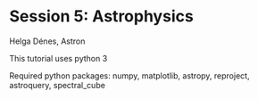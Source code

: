 # Session 5: Astrophysics
Helga Dénes, Astron

This tutorial uses python 3

Required python packages: numpy, matplotlib, astropy, reproject, astroquery, spectral_cube
